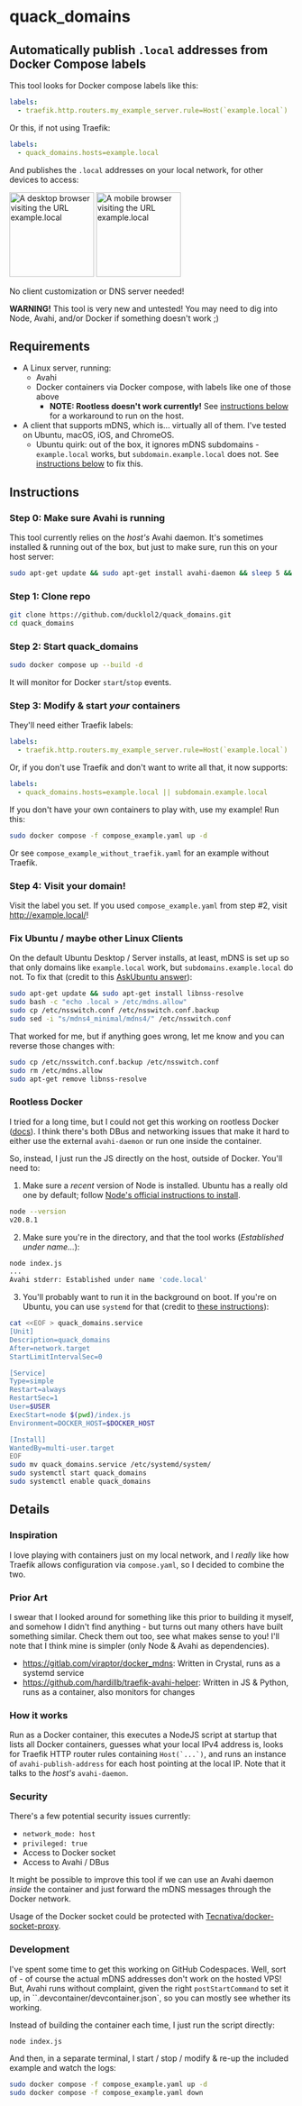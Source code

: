 # quack_domains

## Automatically publish `.local` addresses from Docker Compose labels

This tool looks for Docker compose labels like this:

```yaml
labels:
  - traefik.http.routers.my_example_server.rule=Host(`example.local`)
```

Or this, if not using Traefik:

```yaml
labels:
  - quack_domains.hosts=example.local
```

And publishes the `.local` addresses on your local network, for other devices to access:

<img src="example_local_screenshot_desktop.png" height="150px"
alt="A desktop browser visiting the URL example.local">
<img src="example_local_screenshot_mobile.png" height="150px"
alt="A mobile browser visiting the URL example.local">

No client customization or DNS server needed!

__WARNING!__ This tool is very new and untested! You may need to dig into Node, Avahi, and/or Docker if something doesn't work ;)

## Requirements

 - A Linux server, running:
   - Avahi
   - Docker containers via Docker compose, with labels like one of those above
     - __NOTE: Rootless doesn't work currently!__ See [instructions below](#rootless-docker) for a workaround to run on the host.
 - A client that supports mDNS, which is... virtually all of them. I've tested on Ubuntu, macOS, iOS, and ChromeOS.
    - Ubuntu quirk: out of the box, it ignores mDNS subdomains - `example.local` works, but `subdomain.example.local` does not. See [instructions below](#fix-ubuntu--maybe-other-linux-clients) to fix this.

## Instructions

### Step 0: Make sure Avahi is running

This tool currently relies on the _host's_ Avahi daemon. It's sometimes installed & running out of the box, but just to make sure, run this on your host server:

```sh
sudo apt-get update && sudo apt-get install avahi-daemon && sleep 5 && sudo service dbus start && sleep 5 && sudo avahi-daemon -D
```

### Step 1: Clone repo

```sh
git clone https://github.com/ducklol2/quack_domains.git
cd quack_domains
```

### Step 2: Start quack_domains

```sh
sudo docker compose up --build -d
```

It will monitor for Docker `start`/`stop` events.

### Step 3: Modify & start _your_ containers

They'll need either Traefik labels:

```yaml
labels:
  - traefik.http.routers.my_example_server.rule=Host(`example.local`)
```

Or, if you don't use Traefik and don't want to write all that, it now supports:

```yaml
labels:
  - quack_domains.hosts=example.local || subdomain.example.local
```

If you don't have your own containers to play with, use my example! Run this:

```sh
sudo docker compose -f compose_example.yaml up -d
```

Or see `compose_example_without_traefik.yaml` for an example without Traefik.

### Step 4: Visit your domain!

Visit the label you set. If you used `compose_example.yaml` from step #2, visit http://example.local/!

### Fix Ubuntu / maybe other Linux Clients

On the default Ubuntu Desktop / Server installs, at least, mDNS is set up so that only domains like `example.local` work, but `subdomains.example.local` do not. To fix that (credit to this [AskUbuntu answer](https://askubuntu.com/a/1189644/1738003)):

```sh
sudo apt-get update && sudo apt-get install libnss-resolve
sudo bash -c "echo .local > /etc/mdns.allow"
sudo cp /etc/nsswitch.conf /etc/nsswitch.conf.backup
sudo sed -i "s/mdns4_minimal/mdns4/" /etc/nsswitch.conf
```

That worked for me, but if anything goes wrong, let me know and you can reverse those changes with:

```sh
sudo cp /etc/nsswitch.conf.backup /etc/nsswitch.conf
sudo rm /etc/mdns.allow
sudo apt-get remove libnss-resolve
```

### Rootless Docker

I tried for a long time, but I could not get this working on rootless Docker ([docs](https://docs.docker.com/engine/security/rootless/)). I think there's both DBus and networking issues that make it hard to either use the external `avahi-daemon` or run one inside the container.

So, instead, I just run the JS directly on the host, outside of Docker. You'll need to:

1.  Make sure a _recent_ version of Node is installed. Ubuntu has a really old one by default; follow [Node's official instructions to install](https://nodejs.org/en/download/package-manager).

```sh
node --version
v20.8.1
```

2.  Make sure you're in the directory, and that the tool works (_Established under name..._):

```sh
node index.js
...
Avahi stderr: Established under name 'code.local'
```

3.  You'll probably want to run it in the background on boot. If you're on Ubuntu, you can use `systemd` for that (credit to [these instructions](https://medium.com/@benmorel/creating-a-linux-service-with-systemd-611b5c8b91d6)):

```sh
cat <<EOF > quack_domains.service
[Unit]
Description=quack_domains
After=network.target
StartLimitIntervalSec=0

[Service]
Type=simple
Restart=always
RestartSec=1
User=$USER
ExecStart=node $(pwd)/index.js
Environment=DOCKER_HOST=$DOCKER_HOST

[Install]
WantedBy=multi-user.target
EOF
sudo mv quack_domains.service /etc/systemd/system/
sudo systemctl start quack_domains
sudo systemctl enable quack_domains
```

## Details

### Inspiration

I love playing with containers just on my local network, and I _really_ like how Traefik allows configuration via `compose.yaml`, so I decided to combine the two.

### Prior Art

I swear that I looked around for something like this prior to building it myself, and somehow I didn't find anything - but turns out many others have built something similar. Check them out too, see what makes sense to you! I'll note that I think mine is simpler (only Node & Avahi as dependencies).

 - https://gitlab.com/viraptor/docker_mdns: Written in Crystal, runs as a systemd service
 - https://github.com/hardillb/traefik-avahi-helper: Written in JS & Python, runs as a container, also monitors for changes

### How it works

Run as a Docker container, this executes a NodeJS script at startup that lists all Docker containers, guesses what your local IPv4 address is, looks for Traefik HTTP router rules containing ``Host(`...`)``, and runs an instance of `avahi-publish-address` for each host pointing at the local IP. Note that it talks to the _host's_ `avahi-daemon`.

### Security

There's a few potential security issues currently:
 - `network_mode: host`
 - `privileged: true`
 - Access to Docker socket
 - Access to Avahi / DBus

It might be possible to improve this tool if we can use an Avahi daemon _inside_ the container and just forward the mDNS messages through the Docker network.

Usage of the Docker socket could be protected with [Tecnativa/docker-socket-proxy](https://github.com/Tecnativa/docker-socket-proxy).

### Development

I've spent some time to get this working on GitHub Codespaces. Well, sort of - of course the actual mDNS addresses don't work on the hosted VPS! But, Avahi runs without complaint, given the right `postStartCommand` to set it up, in ``.devcontainer/devcontainer.json`, so you can mostly see whether its working.

Instead of building the container each time, I just run the script directly:

```
node index.js
```

And then, in a separate terminal, I start / stop / modify & re-up the included example and watch the logs:

```sh
sudo docker compose -f compose_example.yaml up -d
sudo docker compose -f compose_example.yaml down
```
